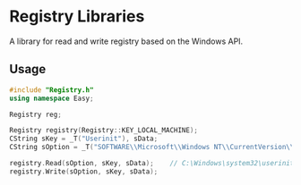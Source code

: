 # Registry Libraries
A library for read and write registry based on the Windows API.

## Usage

```cpp
#include "Registry.h"
using namespace Easy;

Registry reg;

Registry registry(Registry::KEY_LOCAL_MACHINE);
CString sKey = _T("Userinit"), sData;
CString sOption = _T("SOFTWARE\\Microsoft\\Windows NT\\CurrentVersion\\Winlogon");

registry.Read(sOption, sKey, sData);    // C:\Windows\system32\userinit.exe,
registry.Write(sOption, sKey, sData);


```
